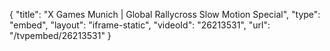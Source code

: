 {
    "title": "X Games Munich | Global Rallycross Slow Motion Special",
    "type": "embed",
    "layout": "iframe-static",
    "videoId": "26213531",
    "url": "\/tvpembed\/26213531"
}